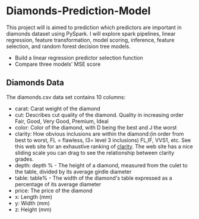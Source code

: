 # Diamonds-Prediction-Model

This project will is aimed to prediction which predictors are important in diamonds dataset using PySpark. I will explore spark pipelines, linear regression, feature transformation, model scoring, inference, feature selection, and random forest decision tree models.
- Build a linear regression predictor selection function
- Compare three models' MSE score

## Diamonds Data
The diamonds.csv data set contains 10 columns:
- carat: Carat weight of the diamond
- cut: Describes cut quality of the diamond. Quality in increasing order Fair, Good, Very Good, Premium, Ideal
- color: Color of the diamond, with D being the best and J the worst
- clarity: How obvious inclusions are within the diamond:(in order from best to worst, FL = flawless, I3= level 3 inclusions) FL,IF, VVS1, etc.  See this web site for an exhaustive ranking of [clarity](https://4cs.gia.edu/en-us/diamond-clarity/?gclid=Cj0KCQjwnqH7BRDdARIsACTSAduMoc2KQbXkO94BxCfBNC5X8YyjAYcFpWThKQMW46cQj_3p0pZ0o84aAuagEALw_wcB).  The web site has a nice sliding scale you can drag to see the relationship between clarity grades.
- depth: depth % - The height of a diamond, measured from the culet to the table, divided by its average girdle diameter
- table: table% -  The width of the diamond's table expressed as a percentage of its average diameter
- price: The price of the diamond
- x: Length (mm)
- y: Width (mm)
- z: Height (mm)
